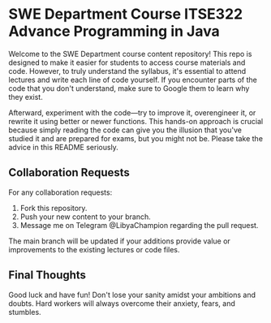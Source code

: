 # SWE Department Course ITSE322 Advance Programming in Java

Welcome to the SWE Department course content repository! This repo is designed to make it easier for students to access course materials and code. However, to truly understand the syllabus, it's essential to attend lectures and write each line of code yourself. If you encounter parts of the code that you don't understand, make sure to Google them to learn why they exist.

Afterward, experiment with the code—try to improve it, overengineer it, or rewrite it using better or newer functions. This hands-on approach is crucial because simply reading the code can give you the illusion that you've studied it and are prepared for exams, but you might not be. Please take the advice in this README seriously.

## Collaboration Requests

For any collaboration requests:
1. Fork this repository.
2. Push your new content to your branch.
3. Message me on Telegram @LibyaChampion regarding the pull request.

The main branch will be updated if your additions provide value or improvements to the existing lectures or code files.

## Final Thoughts

Good luck and have fun! Don't lose your sanity amidst your ambitions and doubts. Hard workers will always overcome their anxiety, fears, and stumbles.
